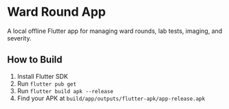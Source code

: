 # Ward Round App

A local offline Flutter app for managing ward rounds, lab tests, imaging, and severity.

## How to Build

1. Install Flutter SDK
2. Run `flutter pub get`
3. Run `flutter build apk --release`
4. Find your APK at `build/app/outputs/flutter-apk/app-release.apk`